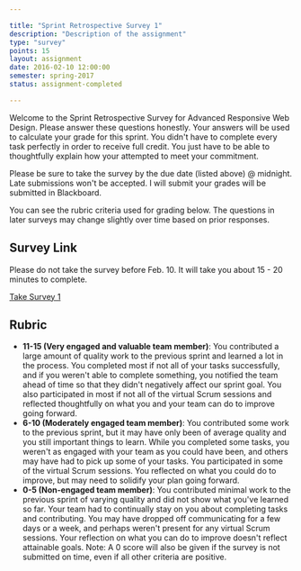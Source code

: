 ```yaml
---

title: "Sprint Retrospective Survey 1"
description: "Description of the assignment"
type: "survey"
points: 15
layout: assignment
date: 2016-02-10 12:00:00
semester: spring-2017
status: assignment-completed

---
```


Welcome to the Sprint Retrospective Survey for Advanced Responsive Web Design.  Please answer these questions honestly.  Your answers will be used to calculate your grade for this sprint.   You didn't have to complete every task perfectly in order to receive full credit.  You just have to be able to thoughtfully explain how your attempted to meet your commitment.

Please be sure to take the survey by the due date (listed above) @ midnight.  Late submissions won't be accepted.  I will submit your grades will be submitted in Blackboard.

You can see the rubric criteria used for grading below.  The questions in later surveys may change slightly over time based on prior responses.

## Survey Link

Please do not take the survey before Feb. 10.  It will take you about 15 - 20 minutes to complete.

<a class="button" href="https://kent.qualtrics.com/SE/?SID=SV_5bU4P8wRlGtLQR7">Take Survey 1</a>

## Rubric

* **11-15 (Very engaged and valuable team member)**: You contributed a large amount of quality work to the previous sprint and learned a lot in the process.  You completed most if not all of your tasks successfully, and if you weren't able to complete something, you notified the team ahead of time so that they didn't negatively affect our sprint goal.  You also participated in most if not all of the virtual Scrum sessions and reflected thoughtfully on what you and your team can do to improve going forward.  
* **6-10 (Moderately engaged team member)**: You contributed some work to the previous sprint, but it may have only been of average quality and you still important things to learn.  While you completed some tasks, you weren't as engaged with your team as you could have been, and others may have had to pick up some of your tasks.  You participated in some of the virtual Scrum sessions.  You reflected on what you could do to improve, but may need to solidify your plan going forward.
* **0-5 (Non-engaged team member)**: You contributed minimal work to the previous sprint of varying quality and did not show what you've learned so far.  Your team had to continually stay on you about completing tasks and contributing.  You may have dropped off communicating for a few days or a week, and perhaps weren't present for any virtual Scrum sessions.  Your reflection on what you can do to improve doesn't reflect attainable goals.  Note: A 0 score will also be given if the survey is not submitted on time, even if all other criteria are positive.
